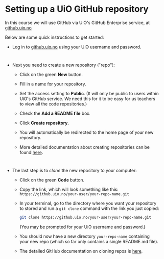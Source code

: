 # Setting up a UiO GitHub repository

In this course we will use GitHub via UiO's GitHub Enterprise service, at [github.uio.no](https://github.uio.no)

Below are some quick instructions to get started: 

- Log in to [github.uio.no](https://github.uio.no) using your UiO username and password.

` `

- Next you need to create a new repository ("repo"):

  - Click on the green **New** button.

  - Fill in a name for your repository.

  - Set the access setting to **Public**. (It will only be public to users within UiO's GitHub service. We need this for it to be easy for us teachers to view all the code repositories.)

  - Check the **Add a README file** box. 

  - Click **Create repository**.

  - You will automatically be redirected to the home page of your new repository.

  - More detailed documentation about creating repositories can be found [here](https://docs.github.com/en/enterprise-server@3.9/repositories/creating-and-managing-repositories/creating-a-new-repository).

` `

- The last step is to *clone* the new repository to your computer:

  - Click on the green **Code** button.

  - Copy the link, which will look something like this: `https://github.uio.no/your-user/your-repo-name.git`

  - In your terminal, go to the directory where you want your repository to stored and run a `git clone` command with the link you just copied:

    ```sh
    git clone https://github.uio.no/your-user/your-repo-name.git
    ```

    (You may be prompted for your UiO username and password.)

  - You should now have a new directory `your-repo-name` containing your new repo (which so far only contains a single README.md file).

  - The detailed GitHub documentation on cloning repos is [here](https://docs.github.com/en/enterprise-server@3.9/repositories/creating-and-managing-repositories/cloning-a-repository). 



<!-- 

--------


## Setting up Git on your computer

You need to tell Git which user you are. Write the following commands in your terminal:

```sh
git config --global user.name your_user_name_spelled_out

git config --global user.email you@yourdomain.com
```

## Create a GitHub repository

Here's a step-by-step instruction to create a repository ("repo"):

- Go to [github.com](https://github.com/) and log in. The page should look something like this:

![homepage](./imgs/github_homepage.png)

- Click on the green button named *New*. You should be redirected to a page that looks like this:

![create_repo](./imgs/create_repo.png)

- Fill out your desired repository name, for instance *fys3150*
  - Keep the repository *public*.
  - Toggle *add a README file*.
  - Click *create repository*.
  - You'll be automatically redirected to the home page of your repository, see the image below.

![clone_repo](./imgs/clone_repo.png)

- Clone your repository to your computer.  
  - Click on the green button named *code*.
  - Copy the link.
  - Run in your terminal:
    ```sh
    git clone the_repository_link_you_copied
    ```

Now you've cloned the repository to your computer! This will be a directory you can now find locally on your computer.



## Adding a GitHub token


A GitHub token is a replacement of passwords to give you as a user access to perform action on your GitHub repositories from your computer.

Disclaimer: Note that this is not a secure option, as the token will be saved in clear text. But it's nevertheless the simplest option.


- Go to [github.com](https://github.com/). Click on your profile in the upper right corner, then on *settings*.

![go_to_settings](./imgs/go_to_settings.png)

- Click on *developer settings*.

![go_to_developer_settings](./imgs/go_to_developer_settings.png)

- Click on *Personal access tokens* and then click on *Generate new token*.

![generate_new_token](./imgs/generate_new_token.png)

- Your page should look somethings like what follows.
    - Fill out note with a name for the token, for instance *main_token*.
    - Change expiration date to *no expiration* (you can choose a finite expiration if security bothers you. But this is a school project, not a multibillion dollar code project.)
    - Toggle every box under *select scopes*. Most of them are unnecessary, but we just want full access.
    - Click *Generate token* at the bottom of the screen.

![token_page](./imgs/token_page.png)

- You'll be redirected to the page with your token now. *Make sure you copy it!*


### On Linux

- In your GitHub repository (locally on your computer) do the following:

1. Create a non-empty .txt file by running:

```
echo "This is a line" > tmp.txt
```

2. Call credential.helper again:

```sh
git config --global credential.helper store
```

3. Add, commit and push the changes:

```sh
git add --all && git commit -m "added a dummy file to add token" && git push
```
Once you run the last command, Git will require authentication. Type in your GitHub username and paste in your token as a replacement for a password.


- Type in your username (you'll be prompted to do so.)

- Paste in the token you copied instead of your password.

Finally, you can remove the file `tmp.txt`. It has served its purpose.

And you're done!

### On macOS

1. Open the **Keychain Access** app.
2. Search for github.com and double click on the one marked with "internet password".
3. Click on "show password" and replace the password with your generated token.
 -->